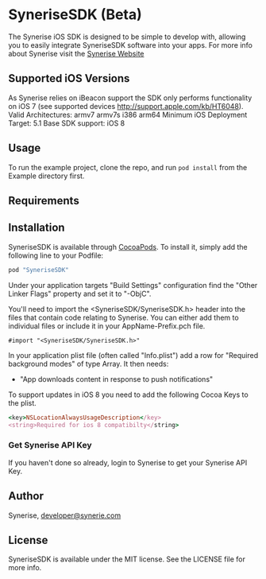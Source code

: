 # SyneriseSDK (Beta)

The Synerise iOS SDK is designed to be simple to develop with, allowing you to easily integrate SyneriseSDK software into your apps. For more info about Synerise visit the [Synerise Website](http://synerise.com)

## Supported iOS Versions

As Synerise relies on iBeacon support the SDK only performs functionality on iOS 7 (see supported devices http://support.apple.com/kb/HT6048). 
Valid Architectures: armv7 armv7s i386 arm64
Minimum iOS Deployment Target: 5.1
Base SDK support: iOS 8


## Usage

To run the example project, clone the repo, and run `pod install` from the Example directory first.

## Requirements

## Installation

SyneriseSDK is available through [CocoaPods](http://cocoapods.org). To install
it, simply add the following line to your Podfile:

```ruby
pod "SyneriseSDK"
```

Under your application targets "Build Settings" configuration find the "Other Linker Flags" property and set it to "-ObjC".

You'll need to import the <SyneriseSDK/SyneriseSDK.h> header into the files that contain code relating to Synerise. You can either add them to individual files or include it in your AppName-Prefix.pch file.

	#import "<SyneriseSDK/SyneriseSDK.h>"


In your application plist file (often called "Info.plist") add a row for "Required background modes" of type Array. It then needs:

- "App downloads content in response to push notifications"

To support updates in iOS 8 you need to add the following Cocoa Keys to the plist.

```ruby
<key>NSLocationAlwaysUsageDescription</key>
<string>Required for ios 8 compatibilty</string>
```

### Get Synerise API Key
If you haven't done so already, login to Synerise to get your Synerise API Key.

## Author

Synerise, developer@synerie.com

## License

SyneriseSDK is available under the MIT license. See the LICENSE file for more info.










